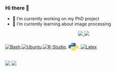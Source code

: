 ### Hi there 👋

- 🔭 I’m currently working on my PhD project
- 🌱 I’m currently learning about image processing

<div align="center">
  <a href="https://github.com/maiataniguchi">
  <img height="180em" src="https://github-readme-stats.vercel.app/api?username=maiataniguchi&show_icons=true&theme=synthwave&include_all_commits=true&count_private=true"/>
  <img height="180em" src="https://github-readme-stats.vercel.app/api/top-langs/?username=maiataniguchi&layout=compact&langs_count=7&theme=synthwave"/>
</div>

<div style="display: inline_block"><br>
   <img align="center" alt="Bash" height="30" width="40" src="https://cdn.jsdelivr.net/gh/devicons/devicon/icons/bash/bash-original.svg">
    <img align="center" alt="Ubuntu" height="30" width="40" src="https://cdn.jsdelivr.net/gh/devicons/devicon/icons/ubuntu/ubuntu-plain-wordmark.svg">
  <img align="center" alt="R-Studio" height="30" width="40" src="https://cdn.jsdelivr.net/gh/devicons/devicon/icons/r/r-original.svg">
  <img align="center" alt="Rafa-Python" height="30" width="40" src="https://raw.githubusercontent.com/devicons/devicon/master/icons/python/python-original.svg">
  <img align="center" alt="Latex" height="30" width="40" src="https://cdn.jsdelivr.net/gh/devicons/devicon/icons/latex/latex-original.svg">
  </div>
  
  
  ##
 
<div> 
  <a href = "mailto:maaymt@gmail.com"><img src="https://img.shields.io/badge/-Gmail-%23333?style=for-the-badge&logo=gmail&logoColor=white" target="_blank"></a>
  <a href="https://www.linkedin.com/in/maiarataniguchi/" target="_blank"><img src="https://img.shields.io/badge/-LinkedIn-%230077B5?style=for-the-badge&logo=linkedin&logoColor=white" target="_blank"></a> 
 
